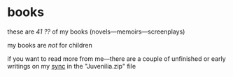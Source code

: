# books

these are *41 ??* of my books (novels—memoirs—screenplays)

my books are *not* for children

if you want to read more from me—there are a couple of unfinished or early writings on my [sync](https://ln5.sync.com/dl/6333a4d40/8r59xxdb-gkssvq2d-ntrg43bz-4bf2kak7) in the "Juvenilia.zip" file